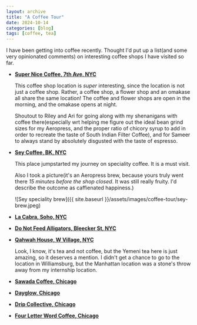 ```yaml
---
layout: archive
title: "A Coffee Tour"
date: 2024-10-14
categories: [blog]
tags: [coffee, tea]
---
```


I have been getting into coffee recently. Thought I'd put up a list(and some very opinionated comments) on interesting coffee shops I have visited so far. 

- **[Super Nice Coffee, 7th Ave, NYC](https://maps.app.goo.gl/vnC6WEoMScSuHXKA6)**

    This coffee shop location is *super* interesting, since the location is not just a coffee shop. Rather, a coffee shop, a flower shop and an omakase all share the same location! The coffee and flower shops are open in the morning, and the omakase opens at night.

    Shoutout to Riley and Ari for going along with my shenanigans with coffee there(especially wrt helping me figure out the ideal bean grind sizes for my Aeropress, and the proper ratio of chicory syrup to add in order to recreate the taste of South Indian Filter Coffee), and for Sameer to always stand by absolutely disgusted with the taste of espresso. 

- **[Sey Coffee, BK, NYC](https://www.seycoffee.com)**

    This place jumpstarted my journey on speciality coffee. It is a must visit. 

    Also I took a picture(it's an Aeropress brew, because yours truly went there *15 minutes before the shop closed*. It was still really fruity. I'd describe the outcome as caffienated happiness.)

    ![Sey speciality brew]({{ site.baseurl }}/assets/images/coffee-tour/sey-brew.jpeg)

- **[La Cabra, Soho, NYC](https://www.google.com/maps/search/La+Cabra,+Soho,+New+York)**

- **[Do Not Feed Alligators, Bleecker St, NYC](https://www.google.com/maps/search/Do+Not+Feed+Alligators,+Bleecker+St,+New+York)**

- **[Qahwah House, W Village, NYC](https://maps.app.goo.gl/nqLp2ZWERfDaQmqA8)**

    Look, I know, it's tea and not coffee, but the Yemeni tea here is just amazing, so it deserves a mention. I didn't get a chance to go to the location in Williamsburg, but the Manhattan location was a stone's throw away from my internship location.

- **[Sawada Coffee, Chicago](https://www.google.com/maps/search/Sawada+Coffee,+Chicago)**

- **[Dayglow, Chicago](https://www.google.com/maps/search/Dayglow,+Chicago)**

- **[Drip Collective, Chicago](https://www.google.com/maps/search/Drip+Collective,+Chicago)**

- **[Four Letter Word Coffee, Chicago](https://www.google.com/maps/search/Four+Letter+Word+Coffee,+Chicago)**